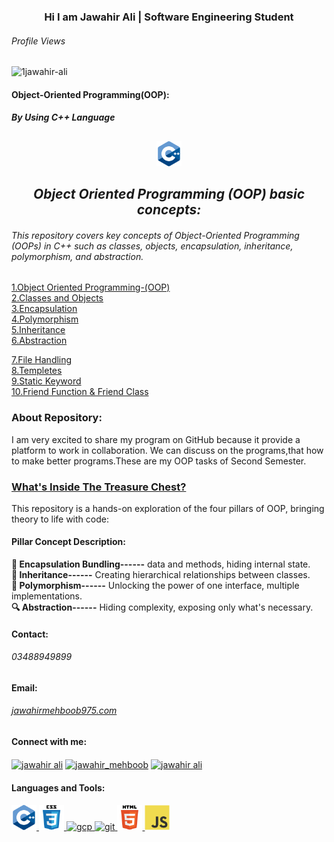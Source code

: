 <h3 align="center">Hi I am Jawahir Ali | Software Engineering Student</h3>
<h6>Profile Views</h6>
<p align="left"> <img src="https://komarev.com/ghpvc/?username=1jawahir-ali&label=Profile%20views&color=0e75b6&style=flat" alt="1jawahir-ali" /> </p>
<h4> Object-Oriented Programming(OOP):<i><h4> By Using C++ Language</i><h2><p align="center" C++ Languag</h4></i></h4><p align="center"> <a href="https://www.w3schools.com/cpp/" target="_blank" rel="noreferrer"> <img src="https://raw.githubusercontent.com/devicons/devicon/master/icons/cplusplus/cplusplus-original.svg" alt="cplusplus" width="40" height="40"/> </a>
                                                                                                                                                                                                <h2 align="center"> <i>Object Oriented Programming (OOP) basic concepts: </i></h2>
<h6>This repository covers key concepts of Object-Oriented Programming (OOPs) in C++ such as classes, objects, encapsulation, inheritance, polymorphism, and abstraction.<br></h6>
<a href="https://www.geeksforgeeks.org/object-oriented-programming-in-cpp/">1.Object Oriented Programming-(OOP)</a>
<br>
<a href="https://www.geeksforgeeks.org/c-classes-and-objects/ ">2.Classes and Objects</a>
<br>
<a href="https://www.geeksforgeeks.org/encapsulation-in-cpp/   ">3.Encapsulation</a>
<br>
<a href="https://www.geeksforgeeks.org/cpp-polymorphism/ ">4.Polymorphism</a>
<br>
<a href="https://www.geeksforgeeks.org/inheritance-in-cpp/ ">5.Inheritance</a>
<br>
<a href="https://www.geeksforgeeks.org/abstraction-in-cpp/  ">6.Abstraction</a>

<a href="https://www.geeksforgeeks.org/file Handling-in-cpp/">7.File Handling</a>
 <br>
<a href="https://www.geeksforgeeks.org/Templetes-in-cpp/">8.Templetes</a>
<br>
<a href="https://www.geeksforgeeks.org/Ststic keyword-in-cpp/">9.Static Keyword</a>
<br>
<a href="https://www.geeksforgeeks.org/Friend Function,Friend Class -in-cpp/">10.Friend Function & Friend Class</a>
</p>
<h3>About Repository:</h3>
<p>I am very excited to share my program on GitHub because it provide a platform to work in collaboration. We can discuss on the programs,that how to make better programs.These are my OOP tasks of Second Semester.
<h3><b><u>What's Inside The Treasure Chest?</h3></b></u>
This repository is a hands-on exploration of the four pillars of OOP, bringing theory to life with code:
<h4><b>Pillar	Concept	Description:</b></h4>
<b>🧊	Encapsulation	Bundling------</b>      data and methods, hiding internal state.<br>
<b>🧬	Inheritance------</b>                  Creating hierarchical relationships between classes.<br>
<b>🔄	Polymorphism------</b>               	Unlocking the power of one interface, multiple implementations.<br>
<b>🔍	Abstraction------</b>                 Hiding complexity, exposing only what's necessary.<br>            
</p>

<h4>Contact:</h4><h6>03488949899</h6>
<h4>Email: </h4>
<h6> <a href="mailto:jawahirmehboob975">jawahirmehboob975.com</a> </h6>
<h4 align="left">Connect with me:</h4>
<p align="left">
<a href="https://linkedin.com/in/jawahir ali" target="blank"><img align="center" src="https://raw.githubusercontent.com/rahuldkjain/github-profile-readme-generator/master/src/images/icons/Social/linked-in-alt.svg" alt="jawahir ali" height="30" width="40" /></a>
<a href="https://instagram.com/jawahir_mehboob" target="blank"><img align="center" src="https://raw.githubusercontent.com/rahuldkjain/github-profile-readme-generator/master/src/images/icons/Social/instagram.svg" alt="jawahir_mehboob" height="30" width="40" /></a>
<a href="https://www.youtube.com/c/jawahir ali" target="blank"><img align="center" src="https://raw.githubusercontent.com/rahuldkjain/github-profile-readme-generator/master/src/images/icons/Social/youtube.svg" alt="jawahir ali" height="30" width="40" /></a>
</p>
<h4 align="left">Languages and Tools:</h3>
<p align="left"> <a href="https://www.w3schools.com/cpp/" target="_blank" rel="noreferrer"> <img src="https://raw.githubusercontent.com/devicons/devicon/master/icons/cplusplus/cplusplus-original.svg" alt="cplusplus" width="40" height="40"/> </a> <a href="https://www.w3schools.com/css/" target="_blank" rel="noreferrer"> <img src="https://raw.githubusercontent.com/devicons/devicon/master/icons/css3/css3-original-wordmark.svg" alt="css3" width="40" height="40"/> </a> <a href="https://cloud.google.com" target="_blank" rel="noreferrer"> <img src="https://www.vectorlogo.zone/logos/google_cloud/google_cloud-icon.svg" alt="gcp" width="40" height="40"/> </a> <a href="https://git-scm.com/" target="_blank" rel="noreferrer"> <img src="https://www.vectorlogo.zone/logos/git-scm/git-scm-icon.svg" alt="git" width="40" height="40"/> </a> <a href="https://www.w3.org/html/" target="_blank" rel="noreferrer"> <img src="https://raw.githubusercontent.com/devicons/devicon/master/icons/html5/html5-original-wordmark.svg" alt="html5" width="40" height="40"/> </a> <a href="https://developer.mozilla.org/en-US/docs/Web/JavaScript" target="_blank" rel="noreferrer"> <img src="https://raw.githubusercontent.com/devicons/devicon/master/icons/javascript/javascript-original.svg" alt="javascript" width="40" height="40"/> </a> </p>
